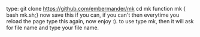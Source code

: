 type: git clone https://github.com/embermander/mk
cd mk
function mk { bash mk.sh;}
now save this if you can, if you can't then everytime you reload the page type this again, now enjoy :).
to use type mk, then it will ask for file name and type your file name.

